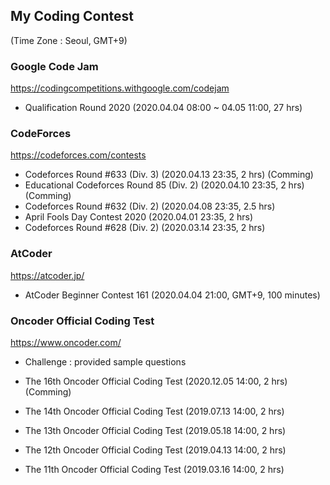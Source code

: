 ## My Coding Contest
(Time Zone : Seoul, GMT+9)


### Google Code Jam
https://codingcompetitions.withgoogle.com/codejam
- Qualification Round 2020 (2020.04.04 08:00 ~ 04.05 11:00, 27 hrs)


### CodeForces
https://codeforces.com/contests
- Codeforces Round #633 (Div. 3) (2020.04.13 23:35, 2 hrs) (Comming)
- Educational Codeforces Round 85 (Div. 2) (2020.04.10 23:35, 2 hrs) (Comming)
- Codeforces Round #632 (Div. 2) (2020.04.08 23:35, 2.5 hrs)
- April Fools Day Contest 2020 (2020.04.01 23:35, 2 hrs)
- Codeforces Round #628 (Div. 2) (2020.03.14 23:35, 2 hrs)


### AtCoder
https://atcoder.jp/
- AtCoder Beginner Contest 161 (2020.04.04 21:00, GMT+9, 100 minutes)


### Oncoder Official Coding Test
https://www.oncoder.com/

- Challenge : provided sample questions

- The 16th Oncoder Official Coding Test (2020.12.05 14:00, 2 hrs) (Comming)
- The 14th Oncoder Official Coding Test (2019.07.13 14:00, 2 hrs)
- The 13th Oncoder Official Coding Test (2019.05.18 14:00, 2 hrs)
- The 12th Oncoder Official Coding Test (2019.04.13 14:00, 2 hrs)
- The 11th Oncoder Official Coding Test (2019.03.16 14:00, 2 hrs)

